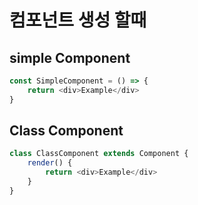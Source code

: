 # 컴포넌트 생성 할때


## simple Component

```js
const SimpleComponent = () => {
    return <div>Example</div>
}
```

## Class Component 

```js
class ClassComponent extends Component {
    render() {
        return <div>Example</div>
    }
}


```